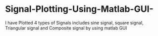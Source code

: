 # Signal-Plotting-Using-Matlab-GUI-
I have Plotted 4 types of Signals includes sine signal, square signal, Triangular signal and Composite signal by using matlab GUI
